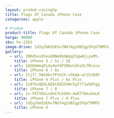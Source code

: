 ```yaml
---
layout: produk-casinghp
title: Flags Of Canada iPhone Case
categories: apple

# Produk
product-title: Flags Of Canada iPhone Case
harga: 90000
sku: hn-2263
image-drive: 1dIqJbHIUEhv7NO74gzXBIgp5PqVT0MFG
gallery:
  - url: 1MOdSnxX5exQ8Nm9bGWqqISgwWjLyvM5-
    title: iPhone 5 / 5s / SE
  - url: 16SKGWeqFL4y0aY4P3D6vCdhsDc7Rcnce
    title: iPhone 6 / 6s
  - url: 1tjfl_hWiDbcYPtHJX-v5kAA-wtJSJQdV
    title: iPhone 6 Plus / 6s Plus
  - url: 1v9fGvQDXL6Ekt0ZGSVWc5qf7f1w5Ofgg
    title: iPhone 7 / 8
  - url: 1z-FETYDGindmIfLh5Kk-AaR77bkuXaLK
    title: iPhone 7 Plus / 8 Plus
  - url: 1dIqJbHIUEhv7NO74gzXBIgp5PqVT0MFG
    title: iPhone X
---
```

